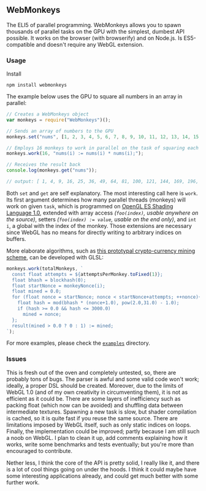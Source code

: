 ## WebMonkeys

The ELI5 of parallel programming. WebMonkeys allows you to spawn thousands of parallel tasks on the GPU with the simplest, dumbest API possible. It works on the browser (with browserify) and on Node.js. Is ES5-compatible and doesn't require any WebGL extension.

### Usage

Install

    npm install webmonkeys

The example below uses the GPU to square all numbers in an array in parallel:

```javascript
// Creates a WebMonkeys object
var monkeys = require("WebMonkeys")();

// Sends an array of numbers to the GPU
monkeys.set("nums", [1, 2, 3, 4, 5, 6, 7, 8, 9, 10, 11, 12, 13, 14, 15, 16]);

// Employs 16 monkeys to work in parallel on the task of squaring each number
monkeys.work(16, "nums(i) := nums(i) * nums(i);");

// Receives the result back
console.log(monkeys.get("nums"));

// output: [ 1, 4, 9, 16, 25, 36, 49, 64, 81, 100, 121, 144, 169, 196, 225, 256 ]
```

Both `set` and `get` are self explanatory. The most interesting call here is `work`. Its first argument determines how many parallel threads (monkeys) will work on given `task`, which is programmed on [OpenGL ES Shading Language 1.0](https://www.khronos.org/files/webgl/webgl-reference-card-1_0.pdf), extended with array access *(`foo(index)`, usable anywhere on the source)*, setters *(`foo(index) := value`, usable on the end only)*, and `int i`, a global with the index of the monkey. Those extensions are necessary since WebGL has no means for directly writing to arbitrary indices on buffers.

More elaborate algorithms, such as [this prototypal crypto-currency mining scheme](https://github.com/MaiaVictor/WebMonkeys/blob/master/examples/minerMonkeys.js), can be developed with GLSL:

```JavaScript
monkeys.work(totalMonkeys, `
  const float attempts = ${attemptsPerMonkey.toFixed(1)};
  float bhash = blockhash(0);
  float startNonce = monkeyNonce(i);
  float mined = 0.0;
  for (float nonce = startNonce; nonce < startNonce+attempts; ++nonce){
    float hash = mod(bhash * (nonce+1.0), pow(2.0,31.0) - 1.0);
    if (hash >= 0.0 && hash <= 3000.0)
      mined = nonce;
  };
  result(mined > 0.0 ? 0 : 1) := mined;
`);
```

For more examples, please check the [`examples`](https://github.com/MaiaVictor/WebMonkeys/tree/master/examples) directory.

### Issues

This is fresh out of the oven and completely untested, so, there are probably tons of bugs. The parser is awful and some valid code won't work; ideally, a proper DSL should be created. Moreover, due to the limits of WebGL 1.0 (and of my own creativity in circumventing them), it is not as efficient as it could be. There are some layers of inefficiency such as packing float (which now can be avoided) and shuffling data between intermediate textures. Spawning a new task is slow, but shader compilation is cached, so it is quite fast if you reuse the same source. There are limitations imposed by WebGL itself, such as only static indices on loops. Finally, the implementation could be improved; partly because I am still such a noob on WebGL. I plan to clean it up, add comments explaining how it works, write some benchmarks and tests eventually; but you're more than encouraged to contribute.

Nether less, I think the core of the API is pretty solid, I really like it, and there is a lot of cool things going on under the hoods. I think it could maybe have some interesting applications already, and could get much better with some further work.
